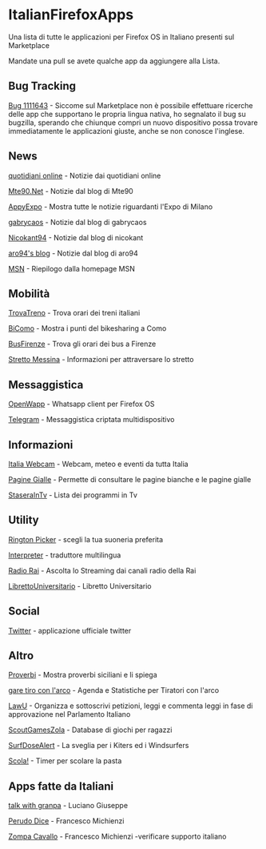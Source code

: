 ItalianFirefoxApps
==================

Una lista di tutte le applicazioni per Firefox OS in Italiano presenti sul Marketplace

Mandate una pull se avete qualche app da aggiungere alla Lista. 

Bug Tracking
--------
[Bug 1111643](https://bugzilla.mozilla.org/show_bug.cgi?id=1111643) - Siccome sul Marketplace non è possibile effettuare ricerche delle app che supportano le propria lingua nativa, ho segnalato il bug su bugzilla, sperando che chiunque compri un nuovo dispositivo possa trovare immediatamente le applicazioni giuste, anche se non conosce l'inglese.


News 
--------------
[quotidiani online](https://marketplace.firefox.com/app/quotidiani-online) - Notizie dai quotidiani online

[Mte90.Net](https://marketplace.firefox.com/app/mte90net) - Notizie dal blog di Mte90

[AppyExpo](https://marketplace.firefox.com/app/appyexpo-1) - Mostra tutte le notizie riguardanti l'Expo di Milano 

[gabrycaos](https://marketplace.firefox.com/app/gabrycaos) - Notizie dal blog di gabrycaos

[Nicokant94](https://marketplace.firefox.com/app/nicokant94) - Notizie dal blog di nicokant

[aro94's blog](https://marketplace.firefox.com/app/aro94s-blog) - Notizie dal blog di aro94

[MSN](https://marketplace.firefox.com/app/msn) - Riepilogo dalla homepage MSN


Mobilità
--------
[TrovaTreno](https://marketplace.firefox.com/app/trovatreno) - Trova orari dei treni italiani

[BiComo](https://marketplace.firefox.com/app/bicomo) - Mostra i punti del bikesharing a Como

[BusFirenze](https://marketplace.firefox.com/app/busfirenze) - Trova gli orari dei bus a Firenze

[Stretto Messina](https://marketplace.firefox.com/app/stretto-messina) - Informazioni per attraversare lo stretto


Messaggistica
-------------
[OpenWapp](https://marketplace.firefox.com/app/openwapp) - Whatsapp client per Firefox OS

[Telegram](https://marketplace.firefox.com/app/telegram) - Messaggistica criptata multidispositivo


Informazioni
------------
[Italia Webcam](https://marketplace.firefox.com/app/italia-webcam) - Webcam, meteo e eventi da tutta Italia

[Pagine Gialle](https://marketplace.firefox.com/app/paginebianche) - Permette di consultare le pagine bianche e le pagine gialle

[StaseraInTv](https://marketplace.firefox.com/app/stasera-in-tv-guida-tv) - Lista dei programmi in Tv

Utility
-------
[Rington Picker](https://marketplace.firefox.com/app/ringtone-picker) - scegli la tua suoneria preferita

[Interpreter](https://marketplace.firefox.com/app/interprete) - traduttore multilingua

[Radio Rai](https://marketplace.firefox.com/app/radio-rai) - Ascolta lo Streaming dai canali radio della Rai

[LibrettoUniversitario](https://marketplace.firefox.com/app/libretto-universitario/) - Libretto Universitario

Social
------
[Twitter](https://marketplace.firefox.com/app/twitter) - applicazione ufficiale twitter

Altro
-----
[Proverbi](https://marketplace.firefox.com/app/proverbi-1) - Mostra proverbi siciliani e li spiega

[gare tiro con l'arco](https://marketplace.firefox.com/app/gare-tiro-con-larco) - Agenda e Statistiche per Tiratori con l'arco 

[LawU](https://marketplace.firefox.com/app/lawu-alpha) - Organizza e sottoscrivi petizioni, leggi e commenta leggi in fase di approvazione nel Parlamento Italiano

[ScoutGamesZola](https://marketplace.firefox.com/app/scoutgameszola) - Database di giochi per ragazzi 

[SurfDoseAlert](https://marketplace.firefox.com/app/surfdosealert) - La sveglia per i Kiters ed i Windsurfers

[Scola!](https://marketplace.firefox.com/app/scola) - Timer per scolare la pasta

Apps fatte da Italiani
----------------------
[talk with granpa](https://marketplace.firefox.com/app/talk-with-grandpa) - Luciano Giuseppe

[Perudo Dice](https://marketplace.firefox.com/app/perudo-dice) - Francesco Michienzi

[Zompa Cavallo](https://marketplace.firefox.com/app/zompa-cavallo) - Francesco Michienzi -verificare supporto italiano



